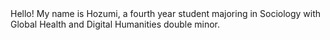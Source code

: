 <Introduction>
Hello! My name is Hozumi, a fourth year student majoring in Sociology with Global Health and Digital Humanities double minor. 
